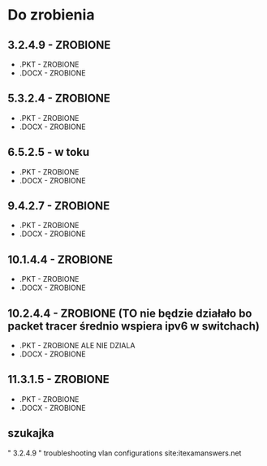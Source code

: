 # Do zrobienia

## 3.2.4.9 - ZROBIONE

- .PKT - ZROBIONE
- .DOCX - ZROBIONE

## 5.3.2.4 - ZROBIONE

- .PKT - ZROBIONE
- .DOCX - ZROBIONE

## 6.5.2.5 - w toku

- .PKT - ZROBIONE
- .DOCX - ZROBIONE

## 9.4.2.7 - ZROBIONE

- .PKT - ZROBIONE
- .DOCX - ZROBIONE

## 10.1.4.4 - ZROBIONE

- .PKT - ZROBIONE
- .DOCX - ZROBIONE

## 10.2.4.4 - ZROBIONE (TO nie będzie działało bo packet tracer średnio wspiera ipv6 w switchach)

- .PKT - ZROBIONE ALE NIE DZIALA
- .DOCX - ZROBIONE

## 11.3.1.5 - ZROBIONE

- .PKT - ZROBIONE
- .DOCX - ZROBIONE


## szukajka
" 3.2.4.9 " troubleshooting vlan configurations site:itexamanswers.net